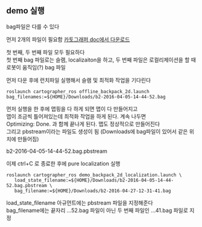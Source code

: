 ## demo 실행

bag파일은 다를 수 있다 

먼저 2개의 파일이 필요함
[카토그래퍼 doc에서 다운로드](https://google-cartographer-ros.readthedocs.io/en/latest/demos.html#pure-localization)

첫 번째, 두 번째 파일 모두 필요하다  
첫 번째 bag 파일로는 슬램, localizaiton을 하고, 두 번째 파일은 로컬리제이션을 할 때 로봇이 움직임(?) bag 파일

먼저 다운 후에 런치파일 실행해서 슬램 및 최적화 작업을 기다린다
```
roslaunch cartographer_ros offline_backpack_2d.launch bag_filenames:=${HOME}/Downloads/b2-2016-04-05-14-44-52.bag
```

먼저 실행을 한 후에 맵핑을 다 하게 되면  맵이 다 만들어지고   
맵이 조금씩 틀어져있는데 최적화 작업을 하게 된다. 계속 나두면   
Optimizing: Done.  과 함께 끝나게 된다. 맵도 정상적으로 만들어진다   
그리고 pbstream이라는 파일도 생성이 됨   (Downloads에 bag파일이 있어서 같은 위치에 만들어짐)   

b2-2016-04-05-14-44-52.bag.pbstream

이제 ctrl+C 로 종료한 후에  pure localization 실행

```
roslaunch cartographer_ros demo_backpack_2d_localization.launch \
   load_state_filename:=${HOME}/Downloads/b2-2016-04-05-14-44-52.bag.pbstream \
   bag_filename:=${HOME}/Downloads/b2-2016-04-27-12-31-41.bag
```

load_state_filename 아규먼트에는 pbstream 파일을 지정해준다    
bag_filename에는 끝자리 ...52.bag 파일이 아닌 두 번째 파일인 ...41.bag  파일로 지정



